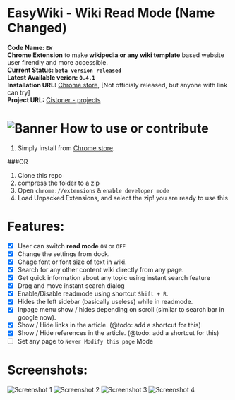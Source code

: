 EasyWiki - Wiki Read Mode (Name Changed)
==============

**Code Name: `EW`** <br>
**Chrome Extension** to make **wikipedia or any wiki template** based website user firendly and more accessible. <br>
**Current Status: `beta version released`**<br>
**Latest Available verion: `0.4.1`**<br>
**Installation URL:** [Chrome store](https://chrome.google.com/webstore/detail/wikipedia-read-mode/icnpgdbaooggmkndmiaogcokgmpdfdmc), [Not officialy released, but anyone with link can try]<br>
**Project URL:** [Cistoner - projects](http://cistoner.org/projects/easywiki)

![Banner](https://raw.githubusercontent.com/mebjas/Wiki-Read-Mode/master/graphics/facebook%20publicity%20main.jpg)
How to use or contribute
==========
1. Simply install from [Chrome store](https://chrome.google.com/webstore/detail/wikipedia-read-mode/icnpgdbaooggmkndmiaogcokgmpdfdmc).
 
###OR

1. Clone this repo
2. compress the folder to a zip
3. Open `chrome://extensions` & `enable developer mode`
4. Load Unpacked Extensions, and select the zip! you are ready to use this

Features:
==========
- [x] User can switch **read mode** `ON` or `OFF`
- [x] Change the settings from dock.
- [x] Chage font or font size of text in wiki.
- [x] Search for any other content wiki directly from any page.
- [x] Get quick information about any topic using instant search feature
- [x] Drag and move instant search dialog
- [x] Enable/Disable readmode using shortcut `Shift + R`.
- [x] Hides the left sidebar (basically useless) while in readmode.
- [x] Inpage menu show / hides depending on scroll (similar to search bar in google now).
- [x] Show / Hide links in the article. (@todo: add a shortcut for this)
- [x] Show / Hide references in the article. (@todo: add a shortcut for this)
- [ ] Set any page to `Never Modify this page` Mode

Screenshots:
============
![Screenshot 1](https://raw.githubusercontent.com/mebjas/Wiki-Read-Mode/master/graphics/1280x800_i2.jpg)
![Screenshot 2](https://raw.githubusercontent.com/mebjas/Wiki-Read-Mode/master/graphics/1280x800_i1.jpg)
![Screenshot 3](https://raw.githubusercontent.com/mebjas/Wiki-Read-Mode/master/graphics/1280x800_i3.jpg)
![Screenshot 4](https://raw.githubusercontent.com/mebjas/Wiki-Read-Mode/master/graphics/1280x800_i4.jpg)

